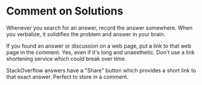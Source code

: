 # Comment on Solutions

Whenever you search for an answer, record the answer somewhere. When you verbalize, it solidifies the problem and answer in your brain.

If you found an answer or discussion on a web page, put a link to that web page in the comment. Yes, even if it's long and unaesthetic. Don't use a link shortening service which could break over time.

StackOverflow answers have a "Share" button which provides a short link to that exact answer. Perfect to store in a comment.
